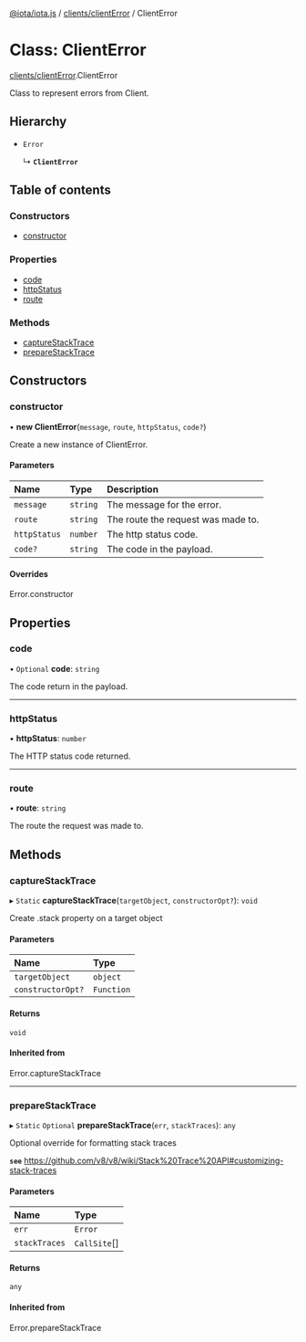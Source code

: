 [@iota/iota.js](../README.md) / [clients/clientError](../modules/clients_clientError.md) / ClientError

# Class: ClientError

[clients/clientError](../modules/clients_clientError.md).ClientError

Class to represent errors from Client.

## Hierarchy

- `Error`

  ↳ **`ClientError`**

## Table of contents

### Constructors

- [constructor](clients_clientError.ClientError.md#constructor)

### Properties

- [code](clients_clientError.ClientError.md#code)
- [httpStatus](clients_clientError.ClientError.md#httpstatus)
- [route](clients_clientError.ClientError.md#route)

### Methods

- [captureStackTrace](clients_clientError.ClientError.md#capturestacktrace)
- [prepareStackTrace](clients_clientError.ClientError.md#preparestacktrace)

## Constructors

### constructor

• **new ClientError**(`message`, `route`, `httpStatus`, `code?`)

Create a new instance of ClientError.

#### Parameters

| Name | Type | Description |
| :------ | :------ | :------ |
| `message` | `string` | The message for the error. |
| `route` | `string` | The route the request was made to. |
| `httpStatus` | `number` | The http status code. |
| `code?` | `string` | The code in the payload. |

#### Overrides

Error.constructor

## Properties

### code

• `Optional` **code**: `string`

The code return in the payload.

___

### httpStatus

• **httpStatus**: `number`

The HTTP status code returned.

___

### route

• **route**: `string`

The route the request was made to.

## Methods

### captureStackTrace

▸ `Static` **captureStackTrace**(`targetObject`, `constructorOpt?`): `void`

Create .stack property on a target object

#### Parameters

| Name | Type |
| :------ | :------ |
| `targetObject` | `object` |
| `constructorOpt?` | `Function` |

#### Returns

`void`

#### Inherited from

Error.captureStackTrace

___

### prepareStackTrace

▸ `Static` `Optional` **prepareStackTrace**(`err`, `stackTraces`): `any`

Optional override for formatting stack traces

**`see`** https://github.com/v8/v8/wiki/Stack%20Trace%20API#customizing-stack-traces

#### Parameters

| Name | Type |
| :------ | :------ |
| `err` | `Error` |
| `stackTraces` | `CallSite`[] |

#### Returns

`any`

#### Inherited from

Error.prepareStackTrace
